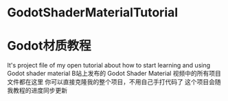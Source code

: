 # GodotShaderMaterialTutorial 
# Godot材质教程

It's project file of my open tutorial about how to start learning and using Godot shader material
B站上发布的 Godot Shader Material 视频中的所有项目文件都在这里
你可以直接克隆我的整个项目，不用自己手打代码了
这个项目会随我教程的进度同步更新
